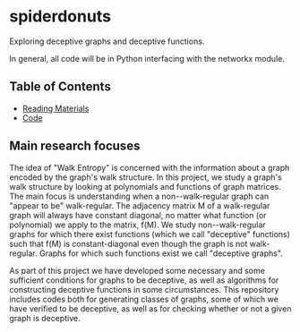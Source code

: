 # spiderdonuts

Exploring deceptive graphs and deceptive functions.

In general, all code will be in Python interfacing with the networkx module.

## Table of Contents

* [Reading Materials](reading-materials-overview.md)
* [Code](code/README.md)

## Main research focuses

The idea of "Walk Entropy" is concerned with the information about a graph encoded by the graph's walk structure. In this project, we study a graph's walk structure by looking at polynomials and functions of graph matrices.
The main focus is understanding when a non--walk-regular graph can "appear to be" walk-regular. The adjacency matrix M of a walk-regular graph will always have constant diagonal, no matter what function (or polynomial) we apply to the matrix, f(M). We study non--walk-regular graphs for which there exist functions (which we call "deceptive" functions) such that f(M) is constant-diagonal even though the graph is not walk-regular. Graphs for which such functions exist we call "deceptive graphs".

As part of this project we have developed some necessary and some sufficient conditions for graphs to be deceptive, as well as algorithms for constructing deceptive functions in some circumstances. This repository includes codes both for generating classes of graphs, some of which we have verified to be deceptive, as well as for checking whether or not a given graph is deceptive.
